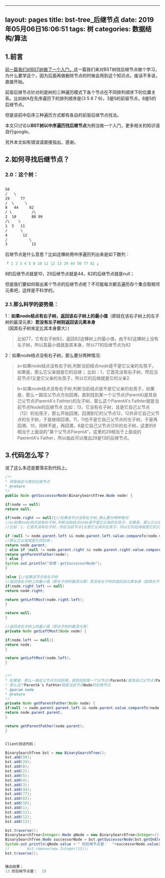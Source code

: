 ------
layout: pages
title: bst-tree_后继节点
date: 2019年05月06日16:06:51
tags: 树
categories: 数据结构/算法
------

## 1.前言

[前一篇我们对BST树做了一个入门，](https://blog.csdn.net/user11223344abc/article/details/84556070)这一篇我们来对BST树找后继节点做个学习，为什么要学这个，因为后面再做删除节点的时候会用到这个知识点。废话不多说，直接开始。

前驱后继节点针对的是树的三种遍历模式下各个节点在不同排列顺序下的位置关系。比如树A在先序遍历下的排列顺序是{3 5 8 7 6}，3是5的前驱节点，8是5的后继节点。

但是说前中后序三种遍历方式都有各自的前驱后继节点找法。

本文只讨论以**BST树以中序遍历找后继节点**为例当做一个入门，更多相关的知识请自行google。

另外本文如有错误请直接指出，感谢。
## 2.如何寻找后继节点？
### 2.0：这个树：
```xml

50 
/   \
29     77
/  \     \
8   44     82
/ \         /\
2  10       80 99
/\    \
1  5   11
/      \
4       12
/          \
3           13
```

后继节点是什么意思？比如这棵树用中序遍历列出来是如下数列：

```java
「 1 2 3 4 5 8 10 11 12 13 29 44 50 77 82 」
```

8的后继节点就是10，29后继节点就是44，82的后继节点就是null；

但是我们要如何取出某个节点的后继节点呢？不可能每次都去遍历存个集合取相邻元素吧，这样是不科学的。

### 2.1.**那么科学的姿势是：**

1：**如果node结点有右子树，返回该右子树上的最小值**（即挂在该右子树上的左子树的最深元素）**若没有左子树则返回该元素本身**（因其右子树肯定比其本身要大））
> 比如77，它有右子树82，返回82这棵树上的最小值，由于82这棵树上没有左子树，所以其最小值就是其本身，所以77的后继节点为82

2：如果node结点没有右子树，那么要分两种情况: 

>
>a>如果node结点没有右子树,判断当前结点node是不是它父亲的左孩子，如果是，那么它父亲就是它的后继；
比如：1，它首先没有右子树，然后当前节点1又是它父亲的左孩子，所以它的后继就是它的父亲2.

>
>b>如果node结点没有右子树,判断当前结点是不是它父亲的右孩子，如果是，那么一路往父节点方向回溯，直到找到某一个父节点(ParentA)是其自己父节点(ParentA's Fathter)的左子树，那么这个ParentA's Fathter就是当前节点Node的后继节点
比如：13，它没有右子树，且是它自己父节点（12）的右孩子，那么开始回溯，回溯到它的父节点12，12并非它自己父节点的左子树，于是继续回溯，11，11也不是它自己父节点的左子树，于是再回溯，10，同样不是，再回溯，8是它自己父节点(29)的左子树，这里的8相当于上面说的"某个父节点ParentA"，这里的29相当于上面说的PaerentA's Father，所以由此可以推出29是13的后继节点。

## 3.代码怎么写？
说了这么多还是要落实到代码上。

```java
/**
* 获取指定元素的后继节点
* @return
*/
public Node getSuccessorNode(BinarySearchTree.Node node) {

if(node == null)
return null;

if(node.right == null){//如果该节点没有右子树,那么要分两种情况:
//a>如果node结点没有右子树,判断当前结点node是不是它父亲的左孩子，如果是，那么它父亲就是它的后继；
//比如：1，它首先没有右子树，然后当前节点1又是它父亲的左孩子，所以它的后继就是它的父亲2.

if (null != node.parent.left && node.parent.left.value.compareTo(node.value) == 0) {//node是不是它父亲的左孩子
//那么它父亲就是它的后继；
return node.parent;
} else if (null != node.parent.right && node.parent.right.value.compareTo(node.value) == 0) {//b>如果node结点没有右子树, 判断当前结点是不是它父亲的右孩子，
return getParentFather(node);
} else {
System.out.println("异常：getSuccessorNode");
}

}else {//如果该节点有右子树
//返回该右子树上的最小值（即左子树的最深元素）若没有左子树则返回该元素本身（因其右子树肯定比其本身要大））
if(node.right.left == null)
return node.right;

return getLeftMost(node.right.left);
}

return null;
}

//返回该右子树上的最小值（即左子树的最深元素）
private Node getLeftMost(Node node) {

if(node.left == null){
return node;
}

return getLeftMost(node.left);
}


/**
* 如果是，那么一路往父节点方向回溯，直到找到某一个父节点(ParentA)是其自己父节点(ParentA’s Fathter)的左子树，
* 那么这个ParentA’s Fathter就是当前节点Node的后继节点
* @param node
* @return
*/
private Node getParentFather(Node node) {
if(null != node.parent.parent.left && node.parent.value.compareTo(node.parent.parent.left.value) == 0){
return node.parent.parent;
}

return getParentFather(node.parent);
}


Client测试代码：

BinarySearchTree bst = new BinarySearchTree();
bst.add(50);
bst.add(29);
bst.add(8);
bst.add(2);
bst.add(5);
bst.add(4);
bst.add(3);
bst.add(44);
bst.add(77);
bst.add(82);
bst.add(10);
bst.add(1);
bst.add(11);
bst.add(12);
bst.add(13);

bst.traverse();
BinarySearchTree<Integer>.Node qNode = new BinarySearchTree<Integer>().new Node(new Integer(13));
BinarySearchTree.Node successorNode = bst.getSuccessorNode(bst.getOnEle(qNode));
System.out.println(qNode.value + " 的后继节点是：  "+successorNode.value);
//        bst.remove(new Integer(13));
bst.traverse();


输出结果：
13 的后继节点是：  29

```